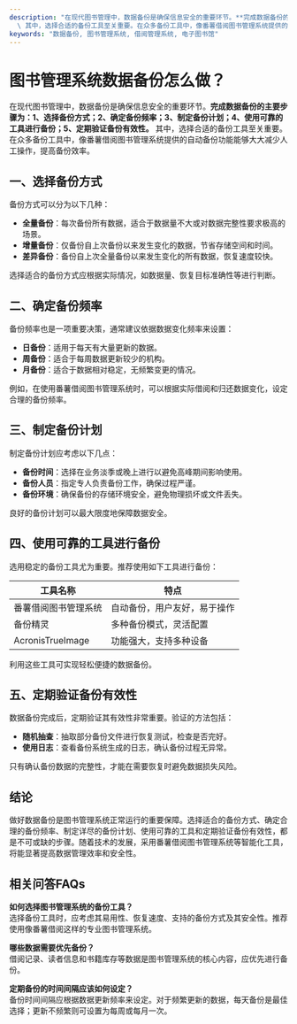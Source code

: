 ```yaml
---
description: "在现代图书管理中，数据备份是确保信息安全的重要环节。**完成数据备份的主要步骤为：1、选择备份方式；2、确定备份频率；3、制定备份计划；4、使用可靠的工具进行备份；5、定期验证备份有效性。**\
  \ 其中，选择合适的备份工具至关重要。在众多备份工具中，像番薯借阅图书管理系统提供的自动备份功能能够大大减少人工操作，提高备份效率。"
keywords: "数据备份, 图书管理系统, 借阅管理系统, 电子图书馆"
---
```

# 图书管理系统数据备份怎么做？

在现代图书管理中，数据备份是确保信息安全的重要环节。**完成数据备份的主要步骤为：1、选择备份方式；2、确定备份频率；3、制定备份计划；4、使用可靠的工具进行备份；5、定期验证备份有效性。** 其中，选择合适的备份工具至关重要。在众多备份工具中，像番薯借阅图书管理系统提供的自动备份功能能够大大减少人工操作，提高备份效率。

## 一、选择备份方式

备份方式可以分为以下几种：

- **全量备份**：每次备份所有数据，适合于数据量不大或对数据完整性要求极高的场景。
- **增量备份**：仅备份自上次备份以来发生变化的数据，节省存储空间和时间。
- **差异备份**：备份自上次全量备份以来发生变化的所有数据，恢复速度较快。

选择适合的备份方式应根据实际情况，如数据量、恢复目标准确性等进行判断。

## 二、确定备份频率

备份频率也是一项重要决策，通常建议依据数据变化频率来设置：

- **日备份**：适用于每天有大量更新的数据。
- **周备份**：适合于每周数据更新较少的机构。
- **月备份**：适合于数据相对稳定，无频繁变更的情况。

例如，在使用番薯借阅图书管理系统时，可以根据实际借阅和归还数据变化，设定合理的备份频率。

## 三、制定备份计划

制定备份计划应考虑以下几点：

- **备份时间**：选择在业务淡季或晚上进行以避免高峰期间影响使用。
- **备份人员**：指定专人负责备份工作，确保过程严谨。
- **备份环境**：确保备份的存储环境安全，避免物理损坏或文件丢失。

良好的备份计划可以最大限度地保障数据安全。

## 四、使用可靠的工具进行备份

选用稳定的备份工具尤为重要。推荐使用如下工具进行备份：

| 工具名称 | 特点 |
| -------- | ---- |
| 番薯借阅图书管理系统 | 自动备份，用户友好，易于操作 |
| 备份精灵 | 多种备份模式，灵活配置 |
| AcronisTrueImage | 功能强大，支持多种设备 |

利用这些工具可实现轻松便捷的数据备份。

## 五、定期验证备份有效性

数据备份完成后，定期验证其有效性非常重要。验证的方法包括：

- **随机抽查**：抽取部分备份文件进行恢复测试，检查是否完好。
- **使用日志**：查看备份系统生成的日志，确认备份过程无异常。

只有确认备份数据的完整性，才能在需要恢复时避免数据损失风险。

## 结论

做好数据备份是图书管理系统正常运行的重要保障。选择适合的备份方式、确定合理的备份频率、制定详尽的备份计划、使用可靠的工具和定期验证备份有效性，都是不可或缺的步骤。随着技术的发展，采用番薯借阅图书管理系统等智能化工具，将能显著提高数据管理效率和安全性。

## 相关问答FAQs

**如何选择图书管理系统的备份工具？**  
选择备份工具时，应考虑其易用性、恢复速度、支持的备份方式及其安全性。推荐使用像番薯借阅这样的专业图书管理系统。

**哪些数据需要优先备份？**  
借阅记录、读者信息和书籍库存等数据是图书管理系统的核心内容，应优先进行备份。

**定期备份的时间间隔应该如何设定？**  
备份时间间隔应根据数据更新频率来设定。对于频繁更新的数据，每天备份是最佳选择；更新不频繁则可设置为每周或每月一次。
